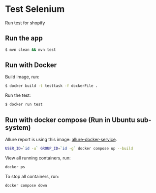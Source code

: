 # Test Selenium

Run test for shopify

## Run the app

```bash
$ mvn clean && mvn test
```

## Run with Docker

Build image, run:

```bash
$ docker build -t testtask -f dockerFile .
```

Run the test:
```bash
$ docker run test
```

## Run with docker compose (Run in Ubuntu sub-system)
Allure report is using this image: [allure-docker-service](https://hub.docker.com/r/frankescobar/allure-docker-service).
```bash
USER_ID=`id -u` GROUP_ID=`id -g` docker compose up --build
```
View all running containers, run:
```bash
docker ps
```

To stop all containers, run:
```bash
docker compose down
```
